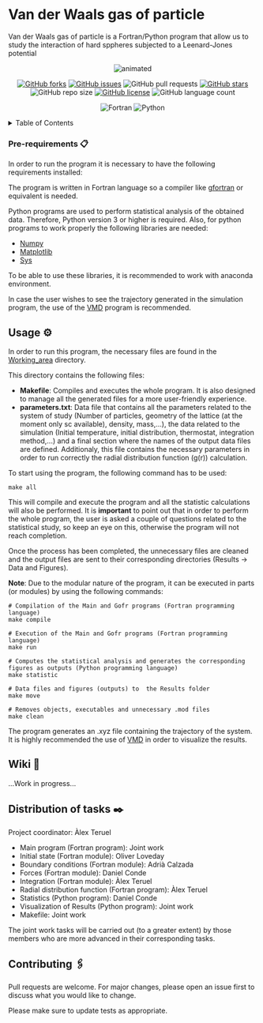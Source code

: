 #  Van der Waals gas of particle

 Van der Waals gas of particle is a Fortran/Python program that allow us to study the interaction of hard sppheres subjected to a Leenard-Jones potential


<p align="center">
  <img src="https://user-images.githubusercontent.com/66941005/155822626-9a3d667d-cf97-44cb-b0a4-29d1b485c6d4.gif" alt="animated" />
</p>

<div align="center">
 
[![GitHub forks](https://img.shields.io/github/forks/Eines-Informatiques-Avancades/Project-II)](https://github.com/Eines-Informatiques-Avancades/Project-II/network)
[![GitHub issues](https://img.shields.io/github/issues/Eines-Informatiques-Avancades/Project-II)](https://github.com/Eines-Informatiques-Avancades/Project-II/issues)
![GitHub pull requests](https://img.shields.io/github/issues-pr/Eines-Informatiques-Avancades/Project-II)
[![GitHub stars](https://img.shields.io/github/stars/Eines-Informatiques-Avancades/Project-II)](https://github.com/Eines-Informatiques-Avancades/Project-II/stargazers)
![GitHub repo size](https://img.shields.io/github/repo-size/Eines-Informatiques-Avancades/Project-II)
[![GitHub license](https://img.shields.io/github/license/Eines-Informatiques-Avancades/Project-II)](https://github.com/Eines-Informatiques-Avancades/Project-II)
![GitHub language count](https://img.shields.io/github/languages/count/Eines-Informatiques-Avancades/Project-II)

![Fortran](https://img.shields.io/badge/Fortran-%23734F96.svg?style=for-the-badge&logo=fortran&logoColor=white)
![Python](https://img.shields.io/badge/python-3670A0?style=for-the-badge&logo=python&logoColor=ffdd54)
</div>


<!-- TABLE OF CONTENTS -->
<details>
  <summary>Table of Contents</summary>
  <ol>
    <li><a href="#Pre-requirements">Pre-requirements</a></li>
    <li><a href="#Usage">Usage</a></li>
    <li><a href="#wiki">Wiki</a></li>
    <li><a href="#Distribution-of-tasks">Distribution of tasks</a></li>
    <li><a href="#contributing">Contributing</a></li>
  </ol>
</details>


<!-- Pre-requirements -->
### Pre-requirements 📋

In order to run the program it is necessary to have the following requirements installed:

The program is written in Fortran language so a compiler like [gfortran](https://gcc.gnu.org/wiki/GFortran) or equivalent is needed.

Python programs are used to perform statistical analysis of the obtained data. Therefore, Python version 3 or higher is required. Also, for python programs to work properly the following libraries are needed:

- [Numpy](https://numpy.org)
- [Matplotlib](https://matplotlib.org)
- [Sys](https://docs.python.org/3/library/sys.html)

To be able to use these libraries, it is recommended to work with anaconda environment.

In case the user wishes to see the trajectory generated in the simulation program, the use of the [VMD](https://www.ks.uiuc.edu/Research/vmd/) program is recommended.

<!-- Usage -->
## Usage ⚙️
In order to run this program, the necessary files are found in the [Working_area](https://github.com/Eines-Informatiques-Avancades/Project-II/tree/master/Working_Area) directory.

This directory contains the following files:

- **Makefile**: Compiles and executes the whole program. It is also designed to manage all the generated files for a more user-friendly experience.
- **parameters.txt**: Data file that contains all the parameters related to the system of study (Number of particles, geometry of the lattice (at the moment only sc available), density, mass,...), the data related to the simulation (Initial temperature, initial distribution, thermostat, integration method,...) and a final section where the names of the output data files are defined. Additionaly, this file contains the necessary parameters in order to run correctly the radial distribution function (g(r)) calculation. 

To start using the program, the following command has to be used:
```
make all
```
This will compile and execute the program and all the statistic calculations will also be performed. It is **important** to point out that in order to perform the whole program, the user is asked a couple of questions related to the statistical study, so keep an eye on this, otherwise the program will not reach completion.

Once the process has been completed, the unnecessary files are cleaned and the output files are sent to their corresponding directories (Results -> Data and Figures).

**Note**: Due to the modular nature of the program, it can be executed in parts (or modules) by using the following commands:

```
# Compilation of the Main and Gofr programs (Fortran programming language)
make compile

# Execution of the Main and Gofr programs (Fortran programming language)
make run

# Computes the statistical analysis and generates the corresponding figures as outputs (Python programming language)
make statistic

# Data files and figures (outputs) to  the Results folder
make move

# Removes objects, executables and unnecessary .mod files
make clean
```
The program generates an .xyz file containing the trajectory of the system. It is highly recommended the use of [VMD](https://www.ks.uiuc.edu/Research/vmd/) in order to visualize the results.


## Wiki 📖

...Work in progress...


<!-- DISTRIBUTION OF TASKS -->
## Distribution of tasks ✒️ 
Project coordinator: Àlex Teruel

- Main program (Fortran program): Joint work
- Initial state (Fortran module): Oliver Loveday
- Boundary conditions (Fortran module): Adrià Calzada
- Forces (Fortran module): Daniel Conde
- Integration (Fortran module): Àlex Teruel
- Radial distribution function (Fortran program): Àlex Teruel
- Statistics (Python program): Daniel Conde
- Visualization of Results (Python program): Joint work
- Makefile: Joint work

The joint work tasks will be carried out (to a greater extent) by those members who are more advanced in their corresponding tasks.


<!-- CONTRIBUTING -->
## Contributing 🖇️
Pull requests are welcome. For major changes, please open an issue first to discuss what you would like to change.

Please make sure to update tests as appropriate.



